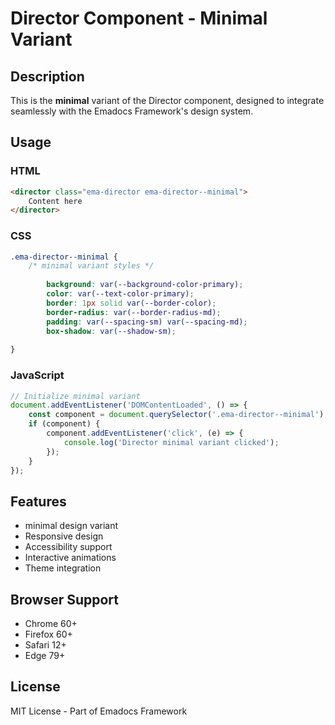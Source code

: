 # Director Component - Minimal Variant

## Description
This is the **minimal** variant of the Director component, designed to integrate seamlessly with the Emadocs Framework's design system.

## Usage

### HTML
```html
<director class="ema-director ema-director--minimal">
    Content here
</director>
```

### CSS
```css
.ema-director--minimal {
    /* minimal variant styles */
    
        background: var(--background-color-primary);
        color: var(--text-color-primary);
        border: 1px solid var(--border-color);
        border-radius: var(--border-radius-md);
        padding: var(--spacing-sm) var(--spacing-md);
        box-shadow: var(--shadow-sm);
    
}
```

### JavaScript
```javascript
// Initialize minimal variant
document.addEventListener('DOMContentLoaded', () => {
    const component = document.querySelector('.ema-director--minimal');
    if (component) {
        component.addEventListener('click', (e) => {
            console.log('Director minimal variant clicked');
        });
    }
});
```

## Features
- minimal design variant
- Responsive design
- Accessibility support
- Interactive animations
- Theme integration

## Browser Support
- Chrome 60+
- Firefox 60+
- Safari 12+
- Edge 79+

## License
MIT License - Part of Emadocs Framework
